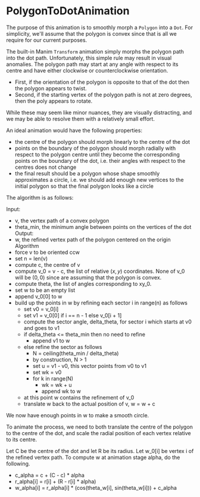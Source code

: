 # PolygonToDotAnimation

The purpose of this animation is to smoothly morph a `Polygon` into a `Dot`.
For simplicity, we'll assume that the polygon is convex since that is all we require for our current
purposes.

The built-in Manim `Transform` animation simply morphs the polygon path into the dot path.
Unfortunately, this simple rule may result in visual anomalies.
The polygon path may start at any angle with respect to its centre and have either clockwise or
counterclockwise orientation.
* First, if the orientation of the polygon is opposite to that of the dot then the polygon appears to
twist.
* Second, if the starting vertex of the polygon path is not at zero degrees, then the poly appears to
rotate.

While these may seem like minor nuances, they are visually distracting, and we may be able to resolve
them with a relatively small effort.

An ideal animation would have the following properties:
* the centre of the polygon should morph linearly to the centre of the dot
* points on the boundary of the polygon should morph radially with respect to the polygon centre until
they become the corresponding points on the boundary of the dot, i.e. their angles with respect to the
centres does not change
* the final result should be a polygon whose shape smoothly approximates a circle, i.e. we should
add enough new vertices to the initial polygon so that the final polygon looks like a circle

The algorithm is as follows:

Input: 
* v, the vertex path of a convex polygon
* theta_min, the minimum angle between points on the vertices of the dot
Output:
* w, the refined vertex path of the polygon centered on the origin
Algorithm
* force v to be oriented ccw 
* set n = len(v)
* compute c, the centre of v 
* compute v_0 = v - c, the list of relative $(x,y)$ coordinates. None of v_0 will be $(0,0)$ since are 
assuming that the polygon is convex.
* compute theta, the list of angles corresponding to xy_0.
* set w to be an empty list
* append v_0[0] to w
* build up the points in w by refining each sector i in range(n) as follows
  * set v0 = v_0[i]
  * set v1 = v_0[0] if i == n - 1 else v_0[i + 1]
  * compute the sector angle, delta_theta, for sector i which starts at v0 and goes to v1
  * if delta_theta <= theta_min then no need to refine
    * append v1 to w
  * else refine the sector as follows
    * N = ceiling(theta_min / delta_theta)
    * by construction, N > 1
    * set u = v1 - v0, this vector points from v0 to v1
    * set wk = v0
    * for k in range(N)
      * wk = wk + u
      * append wk to w
  * at this point w contains the refinement of v_0
  * translate w back to the actual position of v, w = w + c

We now have enough points in w to make a smooth circle.

To animate the process, we need to both translate the centre of the polygon to the centre of the
dot, and scale the radial position of each vertex relative to its centre.

Let C be the centre of the dot and let R be its radius.
Let w_0[i] be vertex i of the refined vertex path.
To compute w at animation stage alpha, do the following.

* c_alpha = c + (C - c) * alpha
* r_alpha[i] = r[i] + (R - r[i] * alpha)
* w_alpha[i] = r_alpha[i] * (cos(theta_w[i], sin(theta_w[i])) + c_alpha

